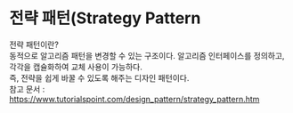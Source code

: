 전략 패턴(Strategy Pattern
=========================
전략 패턴이란?<br>
동적으로 알고리즘 패턴을 변경할 수 있는 구조이다. 알고리즘 인터페이스를 정의하고, 각각을 캡슐화하여 교체 사용이 가능하다.<br>
즉, 전략을 쉽게 바꿀 수 있도록 해주는 디자인 패턴이다.<br>
참고 문서 : https://www.tutorialspoint.com/design_pattern/strategy_pattern.htm


